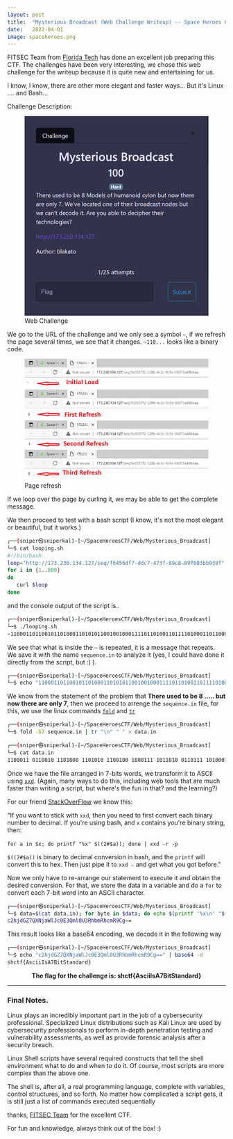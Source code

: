 ```yaml
---
layout: post
title:  "Mysterious Broadcast (Web Challenge Writeup) -- Space Heroes CTF 2022"
date:   2022-04-01
image: spaceheroes.png
---
```

<p class="intro"><span class="dropcap">F</span>ITSEC Team from <a href="https://floridatech.campuslabs.com/engage/organization/fitsec">Florida Tech</a> has done an excellent job preparing this CTF. The challenges have been very interesting, we chose this web challenge for the writeup because it is quite new and entertaining for us.</p>

I know, I know, there are other more elegant and faster ways... But it's Linux .... and Bash...

Challenge Description: 

<figure>
        <img src="/assets/img/Mysterious_Broadcast.png" alt="" />
        <figcaption>Web Challenge</figcaption>
</figure>

We go to the URL of the challenge and we only see a symbol `~`, if we refresh the page several times, we see that it changes. `~110...` looks like a binary code.
<figure>
        <img src="/assets/img/seq1.png" alt="" />
        <figcaption>Page refresh</figcaption>
</figure>


If we loop over the page by curling it, we may be able to get the complete message.

We then proceed to test with a bash script (I know, it's not the most elegant or beautiful, but it works.)

```bash
┌──(sniper㉿sniperkal)-[~/SpaceHeroesCTF/Web/Mysterious_Broadcast]
└─$ cat looping.sh     
#!/bin/bash
loop="http://173.230.134.127/seq/f6456df7-ddc7-473f-89c8-89f083bb938f" 
for i in {1..800}
do
   curl $loop
done
```
and the console output of the script is..

```bash                                                                                                                                                          
┌──(sniper㉿sniperkal)-[~/SpaceHeroesCTF/Web/Mysterious_Broadcast]
└─$ ./looping.sh  
~1100011011001011010001101010110010010001111011010011011110100011011000100111011010101100001101011111011001001010110001101100001000101011001110100011101101110110001100001010101011001110100101101000110001011011011010010110100011000111101101101001001110011000011110011101111010111101~1100011011001011010001101010110010010001111011010011011110100011011000100111011010101100001101011111011001001010110001101100001000101011001110100011101101110110001100001010101011001110100101101000110001011011011010010110100011000111101101101001001110011000011110011101111010111101~110001101100101101000110101011001001000111101101001101111010001101100010011101101010110000110101111101100100101011000110110000100010101100111010001110110111011000110000101010101100111010010110100011000101101101101001011010001100011110110                                        

```                                                         
We see that what is inside the `~` is repeated, it is a message that repeats. We save it with the name `sequence.in` to analyze it (yes, I could have done it directly from the script, but :) ).

```bash
┌──(sniper㉿sniperkal)-[~/SpaceHeroesCTF/Web/Mysterious_Broadcast]
└─$ echo "1100011011001011010001101010110010010001111011010011011110100011011000100111011010101100001101011111011001001010110001101100001000101011001110100011101101110110001100001010101011001110100101101000110001011011011010010110100011000111101101101001001110011000011110011101111010111101" > sequence.in 
```

We know from the statement of the problem that **There used to be 8 ..... but now there are only 7**, then we proceed to arrenge the `sequence.in` file,
for this, we use the linux commands [`fold`](https://linux.die.net/man/1/fold) and [`tr`](https://linux.die.net/man/1/tr) 

```bash
┌──(sniper㉿sniperkal)-[~/SpaceHeroesCTF/Web/Mysterious_Broadcast]
└─$ fold -b7 sequence.in | tr "\n" " " > data.in 
```

```bash
┌──(sniper㉿sniperkal)-[~/SpaceHeroesCTF/Web/Mysterious_Broadcast]
└─$ cat data.in                     
1100011 0110010 1101000 1101010 1100100 1000111 1011010 0110111 1010001 1011000 1001110 1101010 1100001 1010111 1101100 1001010 1100011 0110000 1000101 0110011 1010001 1101101 1101100 0110000 1010101 0110011 1010010 1101000 1100010 1101101 1010010 1101000 1100011 1101101 1010010 0111001 1000011 1100111 0111101 0111101 
```                                                                

Once we have the file arranged in 7-bits words, we transform it to ASCII using [`xxd`](https://linux.die.net/man/1/xxd). (Again, many ways to do this, including web tools that are much faster than writing a script, but where's the fun in that? and the learning?)

For our friend [StackOverFlow](https://stackoverflow.com/questions/49075346/binary-to-ascii-conversion-using-xxd) we know this:  

"If you want to stick with `xxd`, then you need to first convert each binary number to decimal. If you're using bash, and `x` contains you're binary string, then:

`for a in $x; do printf "%x" $((2#$a)); done | xxd -r -p` 

`$((2#$a))` is binary to decimal conversion in bash, and the `printf` will convert this to hex. Then just pipe it to `xxd -` and get what you got before."

Now we only have to re-arrange our statement to execute it and obtain the desired conversion. For that, we store the data in a variable and do a `for` to convert each 7-bit word into an ASCII character.

```bash
┌──(sniper㉿sniperkal)-[~/SpaceHeroesCTF/Web/Mysterious_Broadcast]
└─$ data=$(cat data.in); for byte in $data; do echo $(printf '%x\n' "$((2#$byte))"); done | xxd -r -p
c2hjdGZ7QXNjaWlJc0E3Qml0U3RhbmRhcmR9Cg==
```

This result looks like a base64 encoding, we decode it in the following way

```bash
┌──(sniper㉿sniperkal)-[~/SpaceHeroesCTF/Web/Mysterious_Broadcast]
└─$ echo "c2hjdGZ7QXNjaWlJc0E3Qml0U3RhbmRhcmR9Cg==" | base64 -d
shctf{AsciiIsA7BitStandard}
```

**<center>The flag for the challenge is: shctf{AsciiIsA7BitStandard}</center>**

- - -

### Final Notes.

Linux plays an incredibly important part in the job of a cybersecurity professional. Specialized Linux distributions such as Kali Linux are used by cybersecurity professionals to perform in-depth penetration testing and vulnerability assessments, as well as provide forensic analysis after a security breach.

Linux Shell scripts have several required constructs that tell the shell environment what to do and when to do it. Of course, most scripts are more complex than the above one.

The shell is, after all, a real programming language, complete with variables, control structures, and so forth. No matter how complicated a script gets, it is still just a list of commands executed sequentially



thanks, [FITSEC Team](https://floridatech.campuslabs.com/engage/organization/fitsec) for the excellent CTF.

For fun and knowledge, always think out of the box! :)


